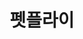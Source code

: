 ---
id: 43
title: 펫플라이
caption: 펫보험 견적 솔루션 플랫폼
url: http://yhh2.dothome.co.kr/petfly/
category: Life
role: My part - 50%
device: PC, Mobile
size: small
---